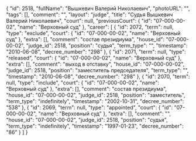 {
    "id": 2518,
    "fullName": "Вышкевич Валерий Николаевич",
    "photoURL": "",
    "tags": [],
    "comment": "",
    "layout": "judge",
    "title": "Судья Вышкевич Валерий Николаевич",
    "court": null,
    "previousCourt": {
        "id": "07-000-00-02",
        "name": "Верховный суд"
    },
    "career": [
        {
            "id": 2072,
            "term": null,
            "type": "exclude",
            "court": {
                "id": "07-000-00-02",
                "name": "Верховный суд"
            },
            "extra": [],
            "comment": "состав президиума",
            "house_id": "07-000-00-02",
            "judge_id": 2518,
            "position": "судья",
            "term_type": "",
            "timestamp": "2010-06-08",
            "decree_number": "298"
        },
        {
            "id": 2071,
            "term": null,
            "type": "released",
            "court": {
                "id": "07-000-00-02",
                "name": "Верховный суд"
            },
            "extra": [],
            "comment": "выход в отставку",
            "house_id": "07-000-00-02",
            "judge_id": 2518,
            "position": "заместитель председателя",
            "term_type": "",
            "timestamp": "2010-06-08",
            "decree_number": "298"
        },
        {
            "id": 2070,
            "term": null,
            "type": "include",
            "court": {
                "id": "07-000-00-02",
                "name": "Верховный суд"
            },
            "extra": [],
            "comment": "состав президиума",
            "house_id": "07-000-00-02",
            "judge_id": 2518,
            "position": "заместитель",
            "term_type": "indefinitely",
            "timestamp": "2002-10-31",
            "decree_number": "538"
        },
        {
            "id": 2069,
            "term": null,
            "type": "appointed",
            "court": {
                "id": "07-000-00-02",
                "name": "Верховный суд"
            },
            "extra": [],
            "comment": "",
            "house_id": "07-000-00-02",
            "judge_id": 2518,
            "position": "судья",
            "term_type": "indefinitely",
            "timestamp": "1997-01-23",
            "decree_number": "86"
        }
    ]
}